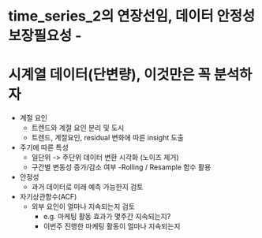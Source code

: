 # time_series_2의 연장선임, 데이터 안정성보장필요성 - 

# 시계열 데이터(단변량), 이것만은 꼭 분석하자
- 계절 요인
    - 트렌드와 계절 요인 분리 및 도시
    - 트렌드, 계절요인, residual 변화에 따른 insight 도출
- 주기에 따른 특성
    - 일단위 -> 주단위 데이터 변환 시각화 (노이즈 제거)
    - 구간별 변동성 증가/감소 여부
        -Rolling / Resample 함수 활용
- 안정성
    - 과거 데이터로 미래 예측 가능한지 검토
- 자기상관함수(ACF)    
    - 외부 요인이 얼마나 지속되는지 검토
        - e.g. 마케팅 활동 효과가 몇주간 지속되는지?
        - 이번주 진행한 마케팅 활동이 얼마나 지속되는지


